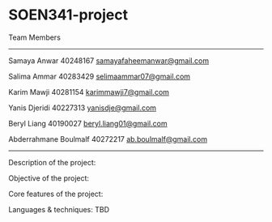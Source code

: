 # SOEN341-project

Team Members
_______________________________
Samaya Anwar
40248167
samayafaheemanwar@gmail.com

Salima Ammar
40283429
selimaammar07@gmail.com

Karim Mawji
40281154
karimmawji7@gmail.com

Yanis Djeridi
40227313
yanisdje@gmail.com

Beryl Liang
40190027
beryl.liang01@gmail.com

Abderrahmane Boulmalf
40272217
ab.boulmalf@gmail.com
_______________________________

Description of the project:

Objective of the project:

Core features of the project:

Languages & techniques: TBD
